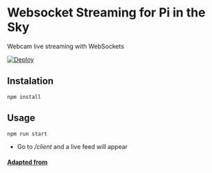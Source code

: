 # Websocket Streaming for Pi in the Sky
Webcam live streaming with WebSockets  
  
[![Deploy](https://www.herokucdn.com/deploy/button.svg)](https://heroku.com/deploy)

## Instalation
```text
npm install
```
## Usage
```text
npm run start
```

- Go to */client* and a live feed will appear

#### [Adapted from](https://medium.com/@alexcambose/webcam-live-streaming-with-websockets-and-base64-64b1b4992db8)
